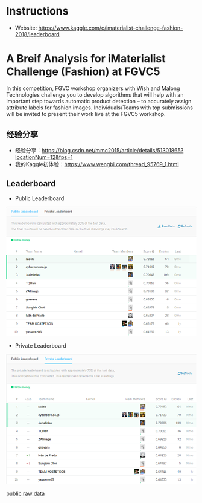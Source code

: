 # Instructions

- Website: https://www.kaggle.com/c/imaterialist-challenge-fashion-2018/leaderboard

# A Breif Analysis for iMaterialist Challenge (Fashion) at FGVC5

In this competition, FGVC workshop organizers with Wish and Malong Technologies challenge you to develop algorithms that will help with an important step towards automatic product detection – to accurately assign attribute labels for fashion images. Individuals/Teams with top submissions will be invited to present their work live at the FGVC5 workshop.

## 经验分享
- 经验分享：https://blog.csdn.net/mmc2015/article/details/51301865?locationNum=12&fps=1
- 我的Kaggle初体验：https://www.wengbi.com/thread_95769_1.html

## Leaderboard

- Public Leaderboard

![](image/PublicLB.png)

- Private Leaderboard

![](image/PrivateLB.png)


[public raw data](https://www.kaggle.com/c/8219/publicleaderboarddata.zip)

